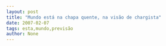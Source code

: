 ```yaml
---
layout: post
title: "Mundo está na chapa quente, na visão de chargista"
date: 2007-02-07
tags: esta,mundo,previsão
author: None
---
```

 